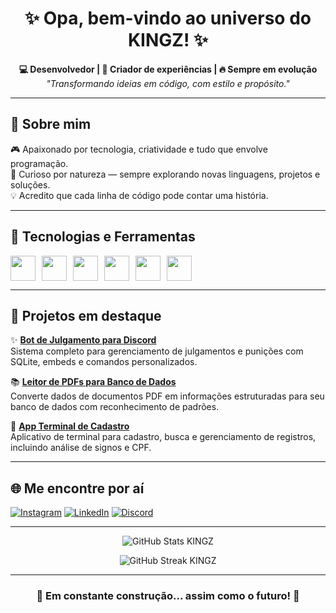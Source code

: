 <h1 align="center">✨ Opa, bem-vindo ao universo do KINGZ! ✨</h1>

<p align="center">
  <b>💻 Desenvolvedor | 🎨 Criador de experiências | 🔥 Sempre em evolução</b><br>
  <i>"Transformando ideias em código, com estilo e propósito."</i>
</p>

---

## 🚀 Sobre mim

🎮 Apaixonado por tecnologia, criatividade e tudo que envolve programação.  
🧠 Curioso por natureza — sempre explorando novas linguagens, projetos e soluções.  
💡 Acredito que cada linha de código pode contar uma história.

---

## 🧰 Tecnologias e Ferramentas

<div style="display: flex; flex-wrap: wrap; gap: 10px;">
  <img src="https://cdn.jsdelivr.net/gh/devicons/devicon/icons/python/python-original.svg" width="40" />
  <img src="https://cdn.jsdelivr.net/gh/devicons/devicon/icons/javascript/javascript-original.svg" width="40" />
  <img src="https://cdn.jsdelivr.net/gh/devicons/devicon/icons/html5/html5-original.svg" width="40" />
  <img src="https://cdn.jsdelivr.net/gh/devicons/devicon/icons/css3/css3-original.svg" width="40" />
  <img src="https://cdn.jsdelivr.net/gh/devicons/devicon/icons/sqlite/sqlite-original.svg" width="40" />
  <img src="https://cdn.jsdelivr.net/gh/devicons/devicon/icons/github/github-original.svg" width="40" />
</div>

---

## 📌 Projetos em destaque

✨ **[Bot de Julgamento para Discord](https://github.com/seuusuario/bot-julgamento)**  
Sistema completo para gerenciamento de julgamentos e punições com SQLite, embeds e comandos personalizados.

📚 **[Leitor de PDFs para Banco de Dados](https://github.com/seuusuario/pdf-para-sqlite)**  
Converte dados de documentos PDF em informações estruturadas para seu banco de dados com reconhecimento de padrões.

🧪 **[App Terminal de Cadastro](https://github.com/seuusuario/app-terminal)**  
Aplicativo de terminal para cadastro, busca e gerenciamento de registros, incluindo análise de signos e CPF.

---

## 🌐 Me encontre por aí

[![Instagram](https://img.shields.io/badge/@kingz-purple?style=for-the-badge&logo=instagram)](https://instagram.com/seuusuario)
[![LinkedIn](https://img.shields.io/badge/LinkedIn-KINGZ-blue?style=for-the-badge&logo=linkedin)](https://linkedin.com/in/seuusuario)
[![Discord](https://img.shields.io/badge/Discord-KINGZ%230000-5865F2?style=for-the-badge&logo=discord)](https://discord.com/users/1306259341715963954)

---

<p align="center">
  <img src="https://github-readme-stats.vercel.app/api?username=seuusuario&show_icons=true&theme=radical" alt="GitHub Stats KINGZ" />
</p>

<p align="center">
  <img src="https://github-readme-streak-stats.herokuapp.com?user=seuusuario&theme=dark&hide_border=true" alt="GitHub Streak KINGZ" />
</p>

---

<h3 align="center">🚧 Em constante construção... assim como o futuro! 🚧</h3>
